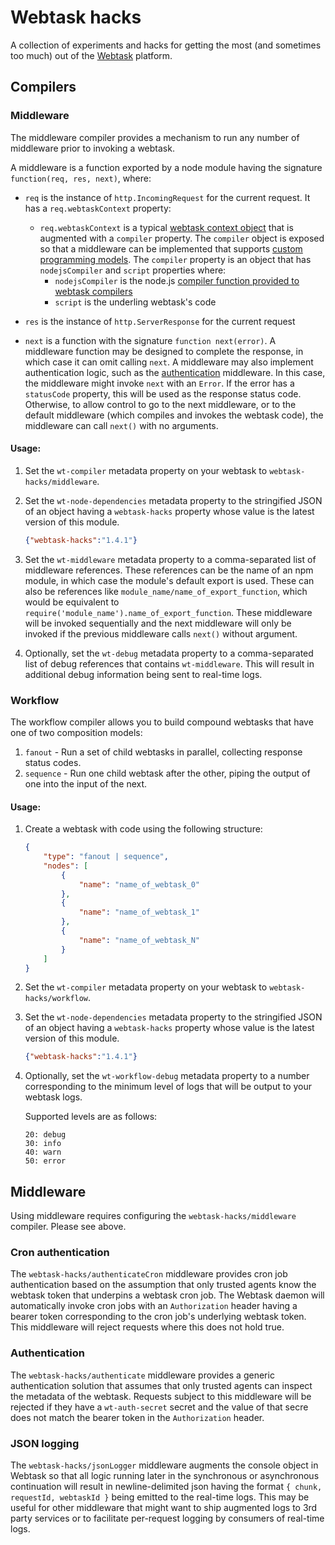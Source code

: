 # Webtask hacks

A collection of experiments and hacks for getting the most (and sometimes too much) out of the [Webtask](https://webtask.io) platform.

## Compilers

### Middleware

The middleware compiler provides a mechanism to run any number of middleware prior to invoking a webtask.

A middleware is a function exported by a node module having the signature `function(req, res, next)`, where:

- `req` is the instance of `http.IncomingRequest` for the current request. It has a `req.webtaskContext` property:
    - `req.webtaskContext` is a typical [webtask context object](https://webtask.io/docs/context) that is augmented with a `compiler` property. The `compiler` object is exposed so that a middleware can be implemented that supports [custom programming models](https://webtask.io/docs/webtask-compilers). The `compiler` property is an object that has `nodejsCompiler` and `script` properties where:
        - `nodejsCompiler` is the node.js [compiler function provided to webtask compilers](https://webtask.io/docs/webtask-compilers)
        - `script` is the underling webtask's code

- `res` is the instance of `http.ServerResponse` for the current request
- `next` is a function with the signature `function next(error)`. A middleware function may be designed to complete the response, in which case it can omit calling `next`. A middleware may also implement authentication logic, such as the [authentication]() middleware. In this case, the middleware might invoke `next` with an `Error`. If the error has a `statusCode` property, this will be used as the response status code. Otherwise, to allow control to go to the next middleware, or to the default middleware (which compiles and invokes the webtask code), the middleware can call `next()` with no arguments.

#### Usage:

1. Set the `wt-compiler` metadata property on your webtask to `webtask-hacks/middleware`.

2. Set the `wt-node-dependencies` metadata property to the stringified JSON of an object having a `webtask-hacks` property whose value is the latest version of this module.

    ```json
    {"webtask-hacks":"1.4.1"}
    ```

2. Set the `wt-middleware` metadata property to a comma-separated list of middleware references. These references can be the name of an npm module, in which case the module's default export is used. These can also be references like `module_name/name_of_export_function`, which would be equivalent to `require('module_name').name_of_export_function`. These middleware will be invoked sequentially and the next middleware will only be invoked if the previous middleware calls `next()` without argument.

3. Optionally, set the `wt-debug` metadata property to a comma-separated list of debug references that contains `wt-middleware`. This will result in additional debug information being sent to real-time logs.

### Workflow

The workflow compiler allows you to build compound webtasks that have one of two composition models:

1. `fanout` - Run a set of child webtasks in parallel, collecting response status codes.
2. `sequence` - Run one child webtask after the other, piping the output of one into the input of the next.

#### Usage:

1. Create a webtask with code using the following structure:

    ```json
    {
        "type": "fanout | sequence",
        "nodes": [
            {
                "name": "name_of_webtask_0"
            },
            {
                "name": "name_of_webtask_1"
            },
            {
                "name": "name_of_webtask_N"
            }
        ]
    }
    ```

2. Set the `wt-compiler` metadata property on your webtask to `webtask-hacks/workflow`.

3. Set the `wt-node-dependencies` metadata property to the stringified JSON of an object having a `webtask-hacks` property whose value is the latest version of this module.

    ```json
    {"webtask-hacks":"1.4.1"}
    ```

4. Optionally, set the `wt-workflow-debug` metadata property to a number corresponding to the minimum level of logs that will be output to your webtask logs.

    Supported levels are as follows:

    ```
    20: debug
    30: info
    40: warn
    50: error
    ```

## Middleware

Using middleware requires configuring the `webtask-hacks/middleware` compiler. Please see above.

### Cron authentication

The `webtask-hacks/authenticateCron` middleware provides cron job authentication based on the assumption that only trusted agents know the webtask token that underpins a webtask cron job. The Webtask daemon will automatically invoke cron jobs with an `Authorization` header having a bearer token corresponding to the cron job's underlying webtask token. This middleware will reject requests where this does not hold true.

### Authentication

The `webtask-hacks/authenticate` middleware provides a generic authentication solution that assumes that only trusted agents can inspect the metadata of the webtask. Requests subject to this middleware will be rejected if they have a `wt-auth-secret` secret and the value of that secre does not match the bearer token in the `Authorization` header.

### JSON logging

The `webtask-hacks/jsonLogger` middleware augments the console object in Webtask so that all logic running later in the synchronous or asynchronous continuation will result in newline-delimited json having the format `{ chunk, requestId, webtaskId }` being emitted to the real-time logs. This may be useful for other middleware that might want to ship augmented logs to 3rd party services or to facilitate per-request logging by consumers of real-time logs.
